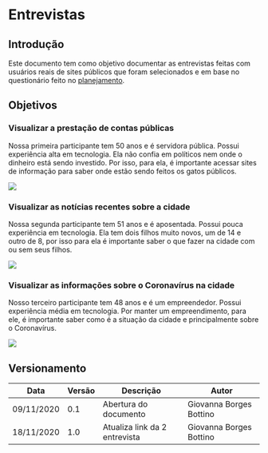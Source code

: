 # Entrevistas
## Introdução
Este documento tem como objetivo documentar as entrevistas feitas com usuários reais de sites públicos que foram selecionados e em base no questionário feito no [planejamento](design_avaliacao_desenvolvimento/prototipo_baixa_fidelidade/planejamento_avaliacao_prototipoPapel.md).

## Objetivos 
### Visualizar a prestação de contas públicas

Nossa primeira participante tem 50 anos e é servidora pública. Possui experiência alta em tecnologia. Ela não confia em políticos nem onde o dinheiro está sendo investido. Por isso, para ela, é importante acessar sites de informação para saber onde estão sendo feitos os gatos públicos. 

[![](https://conteudo.imguol.com.br/c/entretenimento/8a/2016/03/18/youtube---logo-1458336720315_300x300.jpg)](https://youtu.be/3REhBHyr7pE)

### Visualizar as notícias recentes sobre a cidade
Nossa segunda participante tem 51 anos e é aposentada. Possui pouca experiência em tecnologia. Ela tem dois filhos muito novos, um de 14 e outro de 8, por isso para ela é importante saber o que fazer na cidade com ou sem seus filhos.

[![](https://conteudo.imguol.com.br/c/entretenimento/8a/2016/03/18/youtube---logo-1458336720315_300x300.jpg)](https://youtu.be/o1QJWalNq-s)

### Visualizar as informações sobre o Coronavírus na cidade

Nosso terceiro participante tem 48 anos e é um empreendedor. Possui experiência média em tecnologia. Por manter um empreendimento, para ele, é importante saber como é a situação da cidade e principalmente sobre o Coronavírus. 

[![](https://conteudo.imguol.com.br/c/entretenimento/8a/2016/03/18/youtube---logo-1458336720315_300x300.jpg)](https://youtu.be/4YomBkg4vr4)

## Versionamento

| Data | Versão | Descrição | Autor |
|------|------|------|------|
|09/11/2020|0.1|Abertura do documento |Giovanna Borges Bottino|
|18/11/2020|1.0|Atualiza link da 2 entrevista |Giovanna Borges Bottino|

